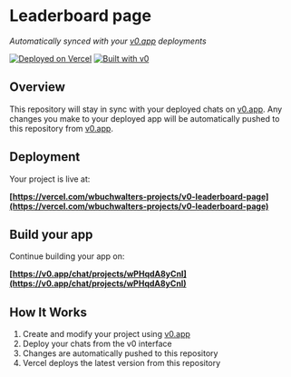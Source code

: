 # Leaderboard page

*Automatically synced with your [v0.app](https://v0.app) deployments*

[![Deployed on Vercel](https://img.shields.io/badge/Deployed%20on-Vercel-black?style=for-the-badge&logo=vercel)](https://vercel.com/wbuchwalters-projects/v0-leaderboard-page)
[![Built with v0](https://img.shields.io/badge/Built%20with-v0.app-black?style=for-the-badge)](https://v0.app/chat/projects/wPHqdA8yCnI)

## Overview

This repository will stay in sync with your deployed chats on [v0.app](https://v0.app).
Any changes you make to your deployed app will be automatically pushed to this repository from [v0.app](https://v0.app).

## Deployment

Your project is live at:

**[https://vercel.com/wbuchwalters-projects/v0-leaderboard-page](https://vercel.com/wbuchwalters-projects/v0-leaderboard-page)**

## Build your app

Continue building your app on:

**[https://v0.app/chat/projects/wPHqdA8yCnI](https://v0.app/chat/projects/wPHqdA8yCnI)**

## How It Works

1. Create and modify your project using [v0.app](https://v0.app)
2. Deploy your chats from the v0 interface
3. Changes are automatically pushed to this repository
4. Vercel deploys the latest version from this repository
